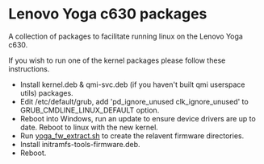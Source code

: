 # Lenovo Yoga c630 packages

A collection of packages to facilitate running linux on the Lenovo Yoga c630.

If you wish to run one of the kernel packages please follow these instructions.

* Install kernel.deb & qmi-svc.deb (if you haven't built qmi userspace utils) packages.
* Edit /etc/default/grub, add 'pd_ignore_unused clk_ignore_unused' to GRUB_CMDLINE_LINUX_DEFAULT option.
* Reboot into Windows, run an update to ensure device drivers are up to date. Reboot to linux with the new kernel.
* Run [yoga_fw_extract.sh](https://github.com/Celliwig/Lenovo-Yoga-c630/tree/master/yoga_fw_extract) to create the relavent firmware directories.
* Install initramfs-tools-firmware.deb.
* Reboot.
